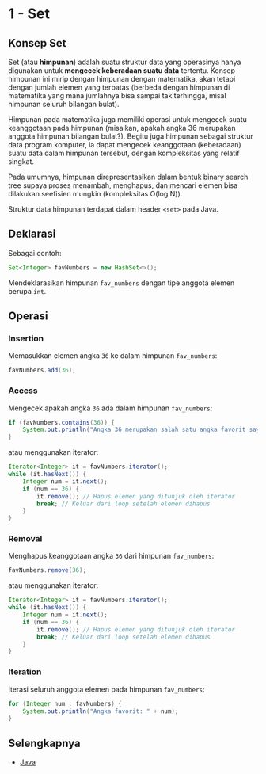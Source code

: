 # 1 - Set

## Konsep Set

Set (atau **himpunan**) adalah suatu struktur data yang operasinya hanya digunakan untuk **mengecek keberadaan suatu data** tertentu. Konsep himpunan ini mirip dengan himpunan dengan matematika, akan tetapi dengan jumlah elemen yang terbatas (berbeda dengan himpunan di matematika yang mana jumlahnya bisa sampai tak terhingga, misal himpunan seluruh bilangan bulat).

Himpunan pada matematika juga memiliki operasi untuk mengecek suatu keanggotaan pada himpunan (misalkan, apakah angka 36 merupakan anggota himpunan bilangan bulat?). Begitu juga himpunan sebagai struktur data program komputer, ia dapat mengecek keanggotaan (keberadaan) suatu data dalam himpunan tersebut, dengan kompleksitas yang relatif singkat.

Pada umumnya, himpunan direpresentasikan dalam bentuk binary search tree supaya proses menambah, menghapus, dan mencari elemen bisa dilakukan seefisien mungkin (kompleksitas O(log N)).

Struktur data himpunan terdapat dalam header `<set>` pada Java.

## Deklarasi

Sebagai contoh:
```java
Set<Integer> favNumbers = new HashSet<>();
```
Mendeklarasikan himpunan `fav_numbers` dengan tipe anggota elemen berupa `int`.

## Operasi

### Insertion

Memasukkan elemen angka `36` ke dalam himpunan `fav_numbers`:
```java
favNumbers.add(36);
```

### Access

Mengecek apakah angka `36` ada dalam himpunan `fav_numbers`:
```java
if (favNumbers.contains(36)) {
    System.out.println("Angka 36 merupakan salah satu angka favorit saya");
}

```

atau menggunakan iterator:
```java
Iterator<Integer> it = favNumbers.iterator();
while (it.hasNext()) {
    Integer num = it.next();
    if (num == 36) {
        it.remove(); // Hapus elemen yang ditunjuk oleh iterator
        break; // Keluar dari loop setelah elemen dihapus
    }
}

```

### Removal

Menghapus keanggotaan angka `36` dari himpunan `fav_numbers`:
```java
favNumbers.remove(36);
```

atau menggunakan iterator:
```java
Iterator<Integer> it = favNumbers.iterator();
while (it.hasNext()) {
    Integer num = it.next();
    if (num == 36) {
        it.remove(); // Hapus elemen yang ditunjuk oleh iterator
        break; // Keluar dari loop setelah elemen dihapus
    }
}

```

### Iteration

Iterasi seluruh anggota elemen pada himpunan `fav_numbers`:
```java 
for (Integer num : favNumbers) {
    System.out.println("Angka favorit: " + num);
}

```

## Selengkapnya

- [Java](https://docs.oracle.com/javase/8/docs/api/java/util/Set.html)
